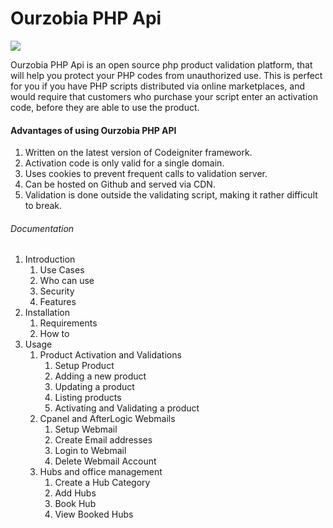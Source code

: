 # Ourzobia PHP Api

[![](https://data.jsdelivr.com/v1/package/gh/3m1n3nc3/ourzobia-api/badge)](https://www.jsdelivr.com/package/gh/3m1n3nc3/ourzobia-api)

Ourzobia PHP Api is an open source php product validation platform, that will help you protect your PHP codes from unauthorized use.
This is perfect for you if you have PHP scripts distributed via online marketplaces, and would require that customers who purchase 
your script enter an activation code, before they are able to use the product.

#### Advantages of using Ourzobia PHP API
  1. Written on the latest version of Codeigniter framework.
  2. Activation code is only valid for a single domain.
  3. Uses cookies to prevent frequent calls to validation server.
  4. Can be hosted on Github and served via CDN.
  5. Validation is done outside the validating script, making it rather difficult to break.


###### Documentation
 1. Introduction
 	1. Use Cases
 	2. Who can use
 	3. Security
 	4. Features
 2. Installation
 	1. Requirements
 	2. How to
 3. Usage
 	1. Product Activation and Validations
 		1. Setup Product
 		2.	Adding a new product
 		3. Updating a product
 		4. Listing products
 		5. Activating and Validating a product
 	2. Cpanel and AfterLogic Webmails
 		1. Setup Webmail
 		2. Create Email addresses
 		3. Login to Webmail
 		4. Delete Webmail Account
 	3. Hubs and office management
 		1. Create a Hub Category
 		2. Add Hubs
 		3. Book Hub
 		4. View Booked Hubs
